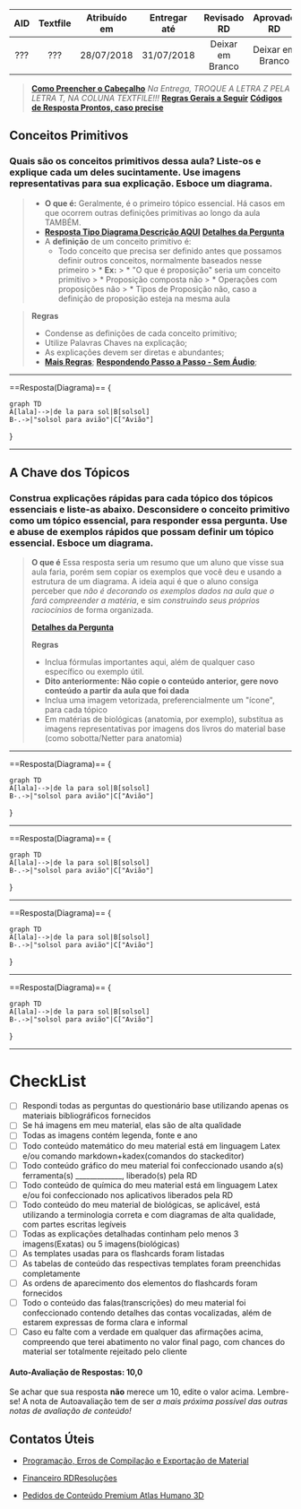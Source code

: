 |AID|Textfile|Atribuído em|Entregar até|Revisado RD|Aprovado RD|
|:----:|:----:|:----:|:----:|:----:|:----:|
|???|???|28/07/2018|31/07/2018|Deixar em Branco|Deixar em Branco|
> [**Como Preencher o Cabeçalho**](https://home.rdresolucoes.com/passoapassoqb#preenchendo-o-cabeçalho)
> *Na Entrega, TROQUE A LETRA Z PELA LETRA T, NA COLUNA TEXTFILE!!!*
> [**Regras Gerais a Seguir**](https://home.rdresolucoes.com/regrasgeraisqb.html)
> [**Códigos de Resposta Prontos, caso precise**](https://home.rdresolucoes.com/codigosqb.html)

## Conceitos Primitivos
### Quais são os conceitos primitivos dessa aula? Liste-os e explique cada um deles sucintamente. Use imagens representativas para sua explicação. Esboce um diagrama.
> * **O que é:** Geralmente, é o primeiro tópico essencial. Há casos em que ocorrem outras definições primitivas ao longo da aula TAMBÉM.
> * [**Resposta Tipo Diagrama Descrição AQUI**](https://home.rdresolucoes.com/respostasqb#diagrama)
> [**Detalhes da Pergunta**](https://home.rdresolucoes.com/perguntasqb#conceitos-primitivos)
>* A **definição** de um conceito primitivo é:
>   * Todo conceito que precisa ser definido antes que possamos definir outros conceitos, normalmente baseados nesse primeiro
	>	 * **Ex:**
	> 		* "O que é proposição" seria um conceito primitivo
	> 		* Proposição composta não
	> 		* Operações com proposições não
	> 		* Tipos de Proposição não, caso a definição de proposição esteja na mesma aula

>**Regras**
> * Condense as definições de cada conceito primitivo;
> * Utilize Palavras Chaves na explicação;
> * As explicações devem ser diretas e abundantes;
> * [**Mais Regras**](https://home.rdresolucoes.com/regrasgeraisqb#diagramas);
> [**Respondendo Passo a Passo - Sem Áudio**](https://home.rdresolucoes.com/passoapassoqb.html#respondendo-os-conceitos-primitivos);

---
==Resposta(Diagrama)==
{

```mermaid
graph TD
A[lala]-->|de la para sol|B[solsol]
B-.->|"solsol para avião"|C["Avião"]
```
}

---
## A Chave dos Tópicos
### Construa explicações rápidas para cada tópico dos tópicos essenciais e liste-as abaixo. Desconsidere o conceito primitivo como um tópico essencial, para responder essa pergunta. Use e abuse de exemplos rápidos que possam definir um tópico essencial. Esboce um diagrama.
> **O que é**
> Essa resposta seria um resumo que um aluno que visse sua aula faria, porém sem copiar os exemplos que você deu e usando a estrutura de um diagrama. A ideia aqui é que o aluno consiga perceber que *não é decorando os exemplos dados na aula que o fará compreender a matéria*, e sim *construindo seus próprios raciocínios* de forma organizada.
>
>[**Detalhes da Pergunta**](https://home.rdresolucoes.com/perguntasqb#a-chave-dos-tópicos)
>
> **Regras**
> * Inclua fórmulas importantes aqui, além de qualquer caso específico ou exemplo útil.
> * **Dito anteriormente: Não copie o conteúdo anterior, gere novo conteúdo a partir da aula que foi dada**
> * Inclua uma imagem vetorizada, preferencialmente um "ícone", para cada tópico
> * Em matérias de biológicas (anatomia, por exemplo), substitua as imagens representativas por imagens dos livros do material base (como sobotta/Netter para anatomia)

---
==Resposta(Diagrama)==
{

```mermaid
graph TD
A[lala]-->|de la para sol|B[solsol]
B-.->|"solsol para avião"|C["Avião"]
```
}

---
==Resposta(Diagrama)==
{

```mermaid
graph TD
A[lala]-->|de la para sol|B[solsol]
B-.->|"solsol para avião"|C["Avião"]
```
}

---
==Resposta(Diagrama)==
{

```mermaid
graph TD
A[lala]-->|de la para sol|B[solsol]
B-.->|"solsol para avião"|C["Avião"]
```
}

---
==Resposta(Diagrama)==
{

```mermaid
graph TD
A[lala]-->|de la para sol|B[solsol]
B-.->|"solsol para avião"|C["Avião"]
```
}

---

# CheckList
 - [ ] Respondi todas as perguntas do questionário base utilizando apenas os materiais bibliográficos fornecidos
 - [ ] Se há imagens em meu material, elas são de alta qualidade
 - [ ] Todas as imagens contém legenda, fonte e ano
 - [ ] Todo conteúdo matemático do meu material está em linguagem Latex e/ou comando markdown+kadex(comandos do stackeditor)
 - [ ] Todo conteúdo gráfico do meu material foi confeccionado usando a(s) ferramenta(s) _____________, liberado(s) pela RD
 - [ ] Todo conteúdo de química do meu material está em linguagem Latex e/ou foi confeccionado nos aplicativos liberados pela RD
 - [ ] Todo conteúdo do meu material de biológicas, se aplicável, está utilizando a terminologia correta e com diagramas de alta qualidade, com partes escritas legíveis
 - [ ] Todas as explicações detalhadas continham pelo menos 3 imagens(Exatas) ou 5 imagens(biológicas)
 - [ ] As templates usadas para os flashcards foram listadas
 - [ ] As tabelas de conteúdo das respectivas templates foram preenchidas completamente
 - [ ] As ordens de aparecimento dos elementos do flashcards foram fornecidos
 - [ ] Todo o conteúdo das falas(transcrições) do meu material foi confeccionado contendo detalhes das contas vocalizadas, além de estarem expressas de forma clara e informal
 - [ ] Caso eu falte com a verdade em qualquer das afirmações acima, compreendo que terei abatimento no valor final pago, com chances do material ser totalmente rejeitado pelo cliente

#### Auto-Avaliação de Respostas: 10,0
Se achar que sua resposta **não** merece um 10, edite o valor acima. Lembre-se! A nota de Autoavaliação tem de ser _a mais próxima possível das outras notas de avaliação de conteúdo!_

## Contatos Úteis
* [Programação, Erros de Compilação e Exportação de Material](mailto:HelpDeskTI@rdresolucoes.com)

* [Financeiro RDResoluções](mailto:financeiro@rdresolucoes.com)

* [Pedidos de Conteúdo Premium Atlas Humano 3D](mailto:imagens@rdresolucoes.com)
